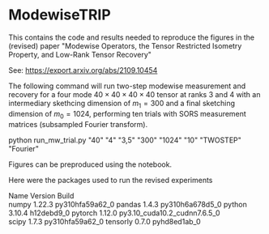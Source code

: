 # ModewiseTRIP

This contains the code and results needed to reproduce the figures in the (revised) paper "Modewise Operators, the Tensor Restricted Isometry Property, and Low-Rank Tensor Recovery"

See: https://export.arxiv.org/abs/2109.10454

The following command will run two-step modewise measurement and recovery for a four mode $40\times40\times40\times40$ tensor at ranks 3 and 4 with an intermediary skethcing dimension of $m_1 = 300$ and a final sketching dimension of $m_0 = 1024$, performing ten trials with SORS measurement matrices (subsampled Fourier transform).

python run_mw_trial.py "40" "4" "3,5" "300" "1024" "10" "TWOSTEP" "Fourier"

Figures can be preproduced using the notebook.

Here were the packages used to run the revised experiments

Name                    Version                   Build  
numpy                     1.22.3          py310hfa59a62_0
pandas                    1.4.3           py310h6a678d5_0
python                    3.10.4               h12debd9_0
pytorch                   1.12.0          py3.10_cuda10.2_cudnn7.6.5_0    
scipy                     1.7.3           py310hfa59a62_0
tensorly                  0.7.0              pyhd8ed1ab_0    
